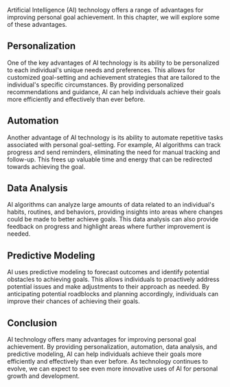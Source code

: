 
Artificial Intelligence (AI) technology offers a range of advantages for improving personal goal achievement. In this chapter, we will explore some of these advantages.

Personalization
---------------

One of the key advantages of AI technology is its ability to be personalized to each individual's unique needs and preferences. This allows for customized goal-setting and achievement strategies that are tailored to the individual's specific circumstances. By providing personalized recommendations and guidance, AI can help individuals achieve their goals more efficiently and effectively than ever before.

Automation
----------

Another advantage of AI technology is its ability to automate repetitive tasks associated with personal goal-setting. For example, AI algorithms can track progress and send reminders, eliminating the need for manual tracking and follow-up. This frees up valuable time and energy that can be redirected towards achieving the goal.

Data Analysis
-------------

AI algorithms can analyze large amounts of data related to an individual's habits, routines, and behaviors, providing insights into areas where changes could be made to better achieve goals. This data analysis can also provide feedback on progress and highlight areas where further improvement is needed.

Predictive Modeling
-------------------

AI uses predictive modeling to forecast outcomes and identify potential obstacles to achieving goals. This allows individuals to proactively address potential issues and make adjustments to their approach as needed. By anticipating potential roadblocks and planning accordingly, individuals can improve their chances of achieving their goals.

Conclusion
----------

AI technology offers many advantages for improving personal goal achievement. By providing personalization, automation, data analysis, and predictive modeling, AI can help individuals achieve their goals more efficiently and effectively than ever before. As technology continues to evolve, we can expect to see even more innovative uses of AI for personal growth and development.
